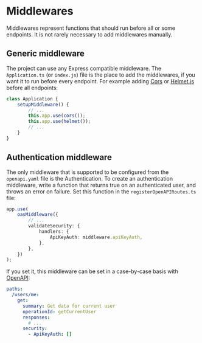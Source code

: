 # Middlewares

Middlewares represent functions that should run before all or some endpoints. It is not rarely necessary to add middlewares manually.

## Generic middleware

The project can use any Express compatible middleware. The `Application.ts` (or `index.js`) file is the place to add the middlewares,
if you want it to run before every endpoint. For example adding [Cors](https://expressjs.com/en/resources/middleware/cors.html)
or [Helmet.js](https://github.com/helmetjs/helmet) before all endpoints:

```ts
class Application {
    setupMiddleware() {
        // ...
        this.app.use(cors());
        this.app.use(helmet());
        // ...
    }
}
```

## Authentication middleware

The only middleware that is supported to be configured from the `openapi.yaml` file is the Authentication. To create an authentication middleware,
write a function that returns true on an authenticated user, and throws an error on failure. Set this function in the `registerOpenAPIRoutes.ts` file:

```ts
app.use(
    oasMiddleware({
        // ...
        validateSecurity: {
            handlers: {
                ApiKeyAuth: middleware.apiKeyAuth,
            },
        },
    })
);
```

If you set it, this middleware can be set in a case-by-case basis with [OpenAPI](https://swagger.io/docs/specification/authentication/):

```yaml
paths:
  /users/me:
    get:
      summary: Get data for current user
      operationId: getCurrentUser
      responses:
        # ...
      security:
        - ApiKeyAuth: []
```
